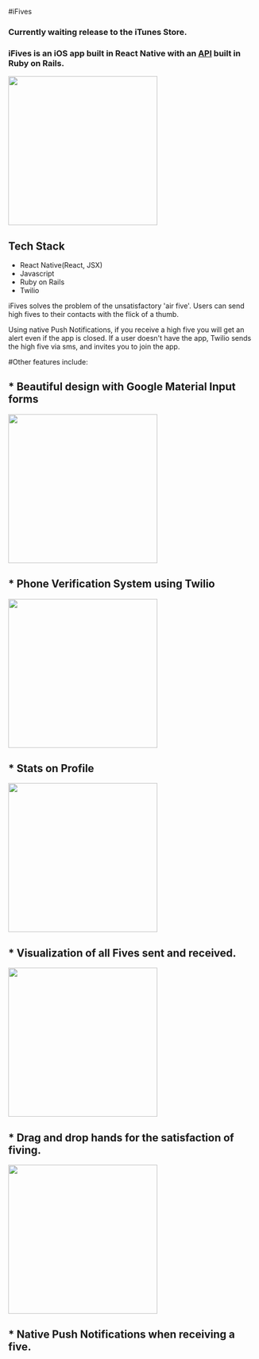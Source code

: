 #iFives

### Currently waiting release to the iTunes Store.

### iFives is an iOS app built in React Native with an [API](https://github.com/martymclaugh/ifive-api) built in Ruby on Rails.

<img align="center" src="http://i.imgur.com/5DET13w.jpg" width="300px">


## Tech Stack
* React Native(React, JSX)
* Javascript
* Ruby on Rails
* Twilio

iFives solves the problem of the unsatisfactory 'air five'. Users can send high fives to their contacts with the flick of a thumb.

Using native Push Notifications, if you receive a high five you will get an alert even if the app is closed. If a user doesn't have the app, Twilio sends the high five via sms, and invites you to join the app.

#Other features include:
## * Beautiful design with Google Material Input forms
<img align="center" src="http://i.imgur.com/REpT1Qh.jpg" width="300px">

## * Phone Verification System using Twilio
<img align="center" src="http://i.imgur.com/wzWLkUz.jpg" width="300px">

## * Stats on Profile
<img align="center" src="http://i.imgur.com/uwBsK98.jpg" width="300px">

## * Visualization of all Fives sent and received.
<img align="center" src="http://i.imgur.com/iwG4Abn.jpg" width="300px">

## * Drag and drop hands for the satisfaction of fiving.
<img align="center" src="http://i.imgur.com/4zWupu4.jpg" width="300px">

## * Native Push Notifications when receiving a five.
